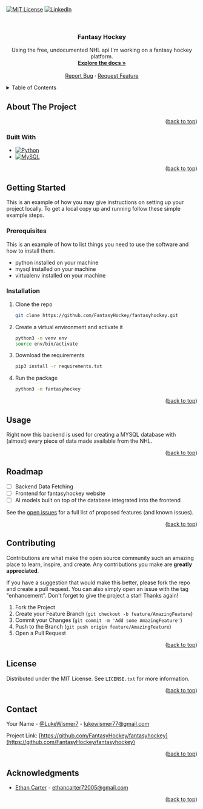 <!-- PROJECT SHIELDS -->
<!--
*** I'm using markdown "reference style" links for readability.
*** Reference links are enclosed in brackets [ ] instead of parentheses ( ).
*** See the bottom of this document for the declaration of the reference variables
*** for contributors-url, forks-url, etc. This is an optional, concise syntax you may use.
*** https://www.markdownguide.org/basic-syntax/#reference-style-links
-->
[![MIT License][license-shield]][license-url]
[![LinkedIn][linkedin-shield]][linkedin-url]



<!-- PROJECT LOGO -->
<br />
<h3 align="center">Fantasy Hockey</h3>

  <p align="center">
    Using the free, undocumented NHL api I'm working on a fantasy hockey platform.  
    <br />
    <a href="https://github.com/FantasyHockey/fantasyhockey"><strong>Explore the docs »</strong></a>
    <br />
    <br />
    <a href="https://github.com/FantasyHockey/fantasyhockey/issues/new?labels=bug&template=bug-report---.md">Report Bug</a>
    ·
    <a href="https://github.com/FantasyHockey/fantasyhockey/issues/new?labels=enhancement&template=feature-request---.md">Request Feature</a>
  </p>
</div>



<!-- TABLE OF CONTENTS -->
<details>
  <summary>Table of Contents</summary>
  <ol>
    <li>
      <a href="#about-the-project">About The Project</a>
      <ul>
        <li><a href="#built-with">Built With</a></li>
      </ul>
    </li>
    <li>
      <a href="#getting-started">Getting Started</a>
      <ul>
        <li><a href="#prerequisites">Prerequisites</a></li>
        <li><a href="#installation">Installation</a></li>
      </ul>
    </li>
    <li><a href="#usage">Usage</a></li>
    <li><a href="#roadmap">Roadmap</a></li>
    <li><a href="#contributing">Contributing</a></li>
    <li><a href="#license">License</a></li>
    <li><a href="#contact">Contact</a></li>
    <li><a href="#acknowledgments">Acknowledgments</a></li>
  </ol>
</details>



<!-- ABOUT THE PROJECT -->
## About The Project

<p align="right">(<a href="#readme-top">back to top</a>)</p>



### Built With

* [![Python][Python.com]][Python-url]
* [![MySQL][MySql.com]][MySql-url]

<p align="right">(<a href="#readme-top">back to top</a>)</p>



<!-- GETTING STARTED -->
## Getting Started

This is an example of how you may give instructions on setting up your project locally.
To get a local copy up and running follow these simple example steps.

### Prerequisites

This is an example of how to list things you need to use the software and how to install them.
* python installed on your machine
* mysql installed on your machine
* virtualenv installed on your machine
  

### Installation

1. Clone the repo
   ```sh
   git clone https://github.com/FantasyHockey/fantasyhockey.git
   ```
2. Create a virtual environment and activate it
   ```sh
   python3 -m venv env
   source env/bin/activate
   ```
3. Download the requirements
   ```sh
   pip3 install -r requirements.txt
   ```
4. Run the package
   ```sh
   python3 -m fantasyhockey
   ```

<p align="right">(<a href="#readme-top">back to top</a>)</p>



<!-- USAGE EXAMPLES -->
## Usage

Right now this backend is used for creating a MYSQL database with (almost) every piece of data made available from the NHL. 

<p align="right">(<a href="#readme-top">back to top</a>)</p>



<!-- ROADMAP -->
## Roadmap

- [ ] Backend Data Fetching
- [ ] Frontend for fantasyhockey website
- [ ] AI models built on top of the database integrated into the frontend

See the [open issues](https://github.com/FantasyHockey/fantasyhockey/issues) for a full list of proposed features (and known issues).

<p align="right">(<a href="#readme-top">back to top</a>)</p>



<!-- CONTRIBUTING -->
## Contributing

Contributions are what make the open source community such an amazing place to learn, inspire, and create. Any contributions you make are **greatly appreciated**.

If you have a suggestion that would make this better, please fork the repo and create a pull request. You can also simply open an issue with the tag "enhancement".
Don't forget to give the project a star! Thanks again!

1. Fork the Project
2. Create your Feature Branch (`git checkout -b feature/AmazingFeature`)
3. Commit your Changes (`git commit -m 'Add some AmazingFeature'`)
4. Push to the Branch (`git push origin feature/AmazingFeature`)
5. Open a Pull Request

<p align="right">(<a href="#readme-top">back to top</a>)</p>



<!-- LICENSE -->
## License

Distributed under the MIT License. See `LICENSE.txt` for more information.

<p align="right">(<a href="#readme-top">back to top</a>)</p>



<!-- CONTACT -->
## Contact

Your Name - [@LukeWismer7](https://twitter.com/LukeWismer7) - lukewismer77@gmail.com

Project Link: [https://github.com/FantasyHockey/fantasyhockey](https://github.com/FantasyHockey/fantasyhockey)

<p align="right">(<a href="#readme-top">back to top</a>)</p>



<!-- ACKNOWLEDGMENTS -->
## Acknowledgments

* [Ethan Carter](https://github.com/ethancarter7) - ethancarter72005@gmail.com

<p align="right">(<a href="#readme-top">back to top</a>)</p>


<!-- MARKDOWN LINKS & IMAGES -->
<!-- https://www.markdownguide.org/basic-syntax/#reference-style-links -->
[contributors-shield]: https://img.shields.io/github/contributors/FantasyHockey/fantasyhockey.svg?style=for-the-badge
[contributors-url]: https://github.com/FantasyHockey/fantasyhockey/graphs/contributors
[forks-shield]: https://img.shields.io/github/forks/FantasyHockey/fantasyhockey.svg?style=for-the-badge
[forks-url]: https://github.com/FantasyHockey/fantasyhockey/network/members
[stars-shield]: https://img.shields.io/github/stars/FantasyHockey/fantasyhockey.svg?style=for-the-badge
[stars-url]: https://github.com/FantasyHockey/fantasyhockey/stargazers
[issues-shield]: https://img.shields.io/github/issues/FantasyHockey/fantasyhockey.svg?style=for-the-badge
[issues-url]: https://github.com/FantasyHockey/fantasyhockey/issues
[license-shield]: https://img.shields.io/github/license/FantasyHockey/fantasyhockey.svg?style=for-the-badge
[license-url]: https://github.com/FantasyHockey/fantasyhockey/blob/master/LICENSE.txt
[linkedin-shield]: https://img.shields.io/badge/-LinkedIn-black.svg?style=for-the-badge&logo=linkedin&colorB=555
[linkedin-url]: https://www.markdownguide.org/basic-syntax/#reference-style-links
[product-screenshot]: images/screenshot.png
[Python.com]: https://img.shields.io/badge/python-3670A0?style=for-the-badge&logo=python&logoColor=ffdd54
[Python-url]: https://www.python.org/
[MySql.com]: https://shields.io/badge/MySQL-lightgrey?logo=mysql&style=plastic&logoColor=white&labelColor=blue
[MySql-url]: https://www.mysql.com/
